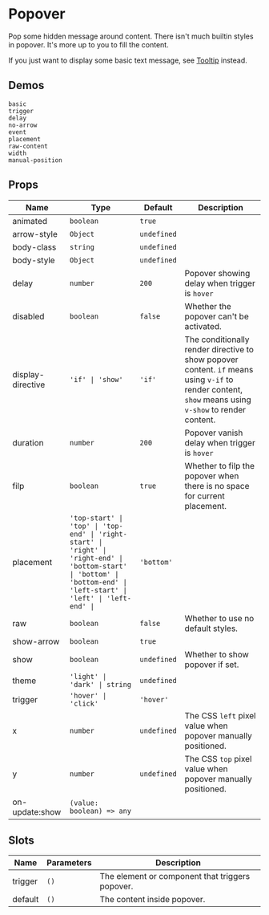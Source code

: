 # Popover

Pop some hidden message around content. There isn't much builtin styles in popover. It's more up to you to fill the content.

If you just want to display some basic text message, see [Tooltip](n-tooltip) instead.

## Demos

```demo
basic
trigger
delay
no-arrow
event
placement
raw-content
width
manual-position
```

## Props
|Name|Type|Default|Description|
|-|-|-|-|
|animated|`boolean`|`true`||
|arrow-style|`Object`|`undefined`||
|body-class|`string`|`undefined`||
|body-style|`Object`|`undefined`||
|delay|`number`|`200`|Popover showing delay when trigger is `hover`|
|disabled|`boolean`|`false`|Whether the popover can't be activated.|
|display-directive|`'if' \| 'show'`|`'if'`|The conditionally render directive to show popover content. `if` means using `v-if` to render content, `show` means using `v-show` to render content.|
|duration|`number`|`200`|Popover vanish delay when trigger is `hover`|
|filp|`boolean`|`true`|Whether to filp the popover when there is no space for current placement.|
|placement|`'top-start' \| 'top' \| 'top-end' \| 'right-start' \| 'right' \| 'right-end' \| 'bottom-start' \| 'bottom' \| 'bottom-end' \| 'left-start' \| 'left' \| 'left-end' \| `|`'bottom'`||
|raw|`boolean`|`false`|Whether to use no default styles.|
|show-arrow|`boolean`|`true`||
|show|`boolean`|`undefined`|Whether to show popover if set.|
|theme|`'light' \| 'dark' \| string`|`undefined`||
|trigger|`'hover' \| 'click'`|`'hover'`||
|x|`number`|`undefined`|The CSS `left` pixel value when popover manually positioned.|
|y|`number`|`undefined`|The CSS `top` pixel value when popover manually positioned.|
|on-update:show|`(value: boolean) => any`|||

## Slots
|Name|Parameters|Description|
|-|-|-|
|trigger|`()`|The element or component that triggers popover.|
|default|`()`|The content inside popover.|
